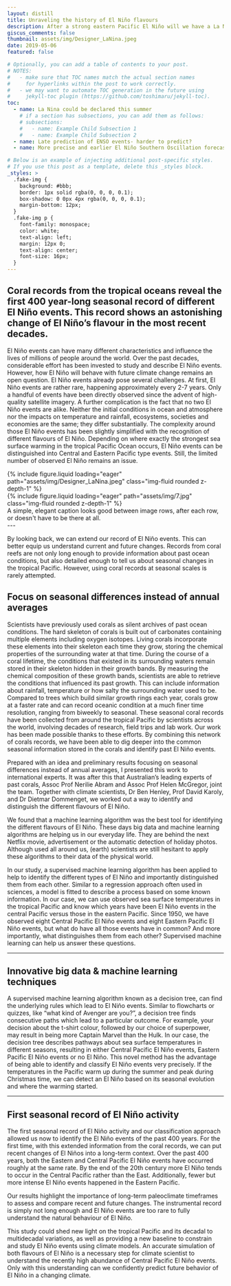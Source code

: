 ```yaml
---
layout: distill
title: Unraveling the history of El Niño flavours
description: After a strong eastern Pacific El Niño will we have a La Niña developing in 2024
giscus_comments: false
thumbnail: assets/img/Designer_LaNina.jpeg
date: 2019-05-06
featured: false

# Optionally, you can add a table of contents to your post.
# NOTES:
#   - make sure that TOC names match the actual section names
#     for hyperlinks within the post to work correctly.
#   - we may want to automate TOC generation in the future using
#     jekyll-toc plugin (https://github.com/toshimaru/jekyll-toc).
toc:
  - name: La Nina could be declared this summer
    # if a section has subsections, you can add them as follows:
    # subsections:
    #   - name: Example Child Subsection 1
    #   - name: Example Child Subsection 2
  - name: Late prediction of ENSO events- harder to predict?
  - name: More precise and earlier El Niño Southern Oscillation forecasts

# Below is an example of injecting additional post-specific styles.
# If you use this post as a template, delete this _styles block.
_styles: >
  .fake-img {
    background: #bbb;
    border: 1px solid rgba(0, 0, 0, 0.1);
    box-shadow: 0 0px 4px rgba(0, 0, 0, 0.1);
    margin-bottom: 12px;
  }
  .fake-img p {
    font-family: monospace;
    color: white;
    text-align: left;
    margin: 12px 0;
    text-align: center;
    font-size: 16px;
  }
---
```


## Coral records from the tropical oceans reveal the first 400 year-long seasonal record of different El Niño events. This record shows an astonishing change of El Niño’s flavour in the most recent decades. 


El Niño events can have many different characteristics and influence the lives of millions of people around the world. Over the past decades, considerable effort has been invested to study and describe El Niño events. However, how El Niño will behave with future climate change remains an open question.
El Niño events already pose several challenges. At first, El Niño events are rather rare, happening approximately every 2-7 years. Only a handful of events have been directly observed since the advent of high-quality satellite imagery. A further complication is the fact that no two El Niño events are alike. Neither the initial conditions in ocean and atmosphere nor the impacts on temperature and rainfall, ecosystems, societies and economies are the same; they differ substantially. The complexity around those El Niño events has been slightly simplified with the recognition of different flavours of El Niño. Depending on where exactly the strongest sea surface warming in the tropical Pacific Ocean occurs, El Niño events can be distinguished into Central and Eastern Pacific type events.  Still, the limited number of observed El Niño remains an issue. 


<div class="row mt-3">
    <div class="col-sm mt-3 mt-md-0">
        {% include figure.liquid loading="eager" path="assets/img/Designer_LaNina.jpeg" class="img-fluid rounded z-depth-1" %}
    </div>
    <div class="col-sm mt-3 mt-md-0">
        {% include figure.liquid loading="eager" path="assets/img/7.jpg" class="img-fluid rounded z-depth-1" %}
    </div>
</div>
<div class="caption">
    A simple, elegant caption looks good between image rows, after each row, or doesn't have to be there at all.
</div>
---

By looking back, we can extend our record of El Niño events. This can better equip us understand current and future changes. Records from coral reefs are not only long enough to provide information about past ocean conditions, but also detailed enough to tell us about seasonal changes in the tropical Pacific. However, using coral records at seasonal scales is rarely attempted. 


## Focus on seasonal differences instead of annual averages

Scientists have previously used corals as silent archives of past ocean conditions. The hard skeleton of corals is built out of carbonates containing multiple elements including oxygen isotopes. Living corals incorporate these elements into their skeleton each time they grow, storing the chemical properties of the surrounding water at that time. During the course of a coral lifetime, the conditions that existed in its surrounding waters remain stored in their skeleton hidden in their growth bands. By measuring the chemical composition of these growth bands, scientists are able to retrieve the conditions that influenced its past growth. This can include information about rainfall, temperature or how salty the surrounding water used to be. Compared to trees which build similar growth rings each year, corals grow at a faster rate and can record oceanic condition at a much finer time resolution, ranging from biweekly to seasonal. 
These seasonal coral records have been collected from around the tropical Pacific by scientists across the world, involving decades of research, field trips and lab work. Our work has been made possible thanks to these efforts. By combining this network of corals records, we have been able to dig deeper into the common seasonal information stored in the corals and identify past El Niño events. 

Prepared with an idea and preliminary results focusing on seasonal differences instead of annual averages, I presented this work to international experts. It was after this that Australian’s leading experts of past corals, Assoc Prof Nerilie Abram and Assoc Prof Helen McGregor, joint the team. Together with climate scientists, Dr Ben Henley, Prof David Karoly, and Dr Dietmar Dommenget, we worked out a way to identify and distinguish the different flavours of El Niño. 

We found that a machine learning algorithm was the best tool for identifying the different flavours of El Niño. These days big data and machine learning algorithms are helping us in our everyday life. They are behind the next Netflix movie, advertisement or the automatic detection of holiday photos. Although used all around us, (earth) scientists are still hesitant to apply these algorithms to their data of the physical world. 

In our study, a supervised machine learning algorithm has been applied to help to identify the different types of El Niño and importantly distinguished them from each other. Similar to a regression approach often used in sciences, a model is fitted to describe a process based on some known information. In our case, we can use observed sea surface temperatures in the tropical Pacific and know which years have been El Niño events in the central Pacific versus those in the eastern Pacific. Since 1950, we have observed eight Central Pacific El Niño events and eight Eastern Pacific El Niño events, but what do have all those events have in common? And more importantly, what distinguishes them from each other? Supervised machine learning can help us answer these questions. 


---

## Innovative big data & machine learning techniques

A supervised machine learning algorithm known as a decision tree, can find the underlying rules which lead to El Niño events. Similar to flowcharts or quizzes, like “what kind of Avenger are you?”, a decision tree finds consecutive paths which lead to a particular outcome. For example, your decision about the t-shirt colour, followed by our choice of superpower, may result in being more Captain Marvel than the Hulk. In our case, the decision tree describes pathways about sea surface temperatures in different seasons, resulting in either Central Pacific El Niño events, Eastern Pacific El Niño events or no El Niño. This novel method has the advantage of being able to identify and classify El Niño events very precisely. If the temperatures in the Pacific warm up during the summer and peak during Christmas time, we can detect an El Niño based on its seasonal evolution and where the warming started. 


---

## First seasonal record of El Niño activity

The first seasonal record of El Niño activity and our classification approach allowed us now to identify the El Niño events of the past 400 years. For the first time, with this extended information from the coral records, we can put recent changes of El Niños into a long-term context.  Over the past 400 years, both the Eastern and Central Pacific El Niño events have occurred roughly at the same rate. By the end of the 20th century more El Niño tends to occur in the Central Pacific rather than the East. Additionally, fewer but more intense El Niño events happened in the Eastern Pacific.  

Our results highlight the importance of long-term paleoclimate timeframes to assess and compare recent and future changes. The instrumental record is simply not long enough and El Niño events are too rare to fully understand the natural behaviour of El Niño. 

This study could shed new light on the tropical Pacific and its decadal to multidecadal variations, as well as providing a new baseline to constrain and study El Niño events using climate models. An accurate simulation of both flavours of El Niño is a necessary step for climate scientist to understand the recently high abundance of Central Pacific El Niño events. Only with this understanding can we confidently predict future behavior of El Niño in a changing climate. 

